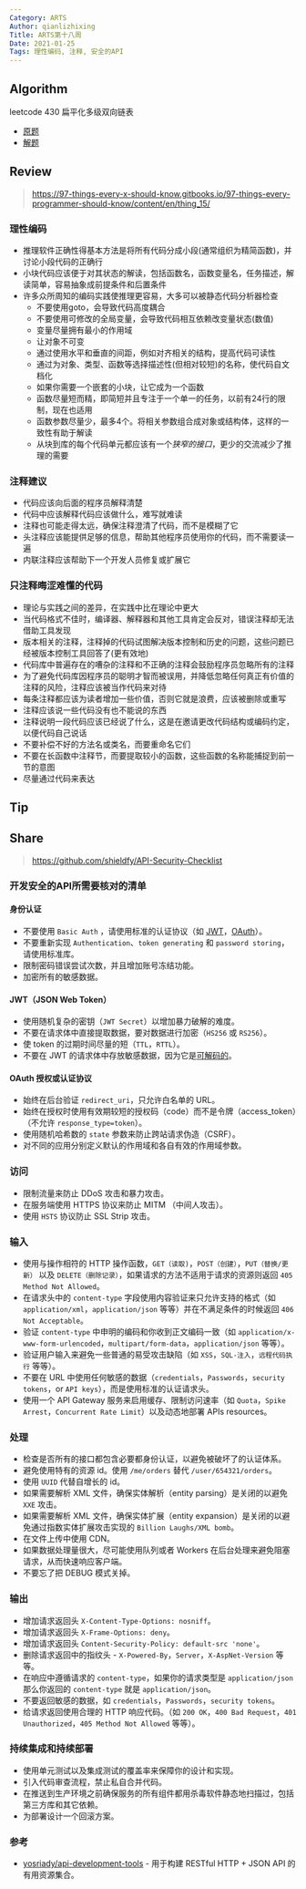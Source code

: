 ```yaml
---
Category: ARTS
Author: qianlizhixing
Title: ARTS第十八周
Date: 2021-01-25
Tags: 理性编码, 注释, 安全的API
---
```


## Algorithm

leetcode 430 扁平化多级双向链表

- [原题](https://leetcode-cn.com/problems/flatten-a-multilevel-doubly-linked-list/)
- [解题](https://github.com/qianlizhixing12/leetcode/blob/master/c%2B%2B/430.cpp)

## Review

> https://97-things-every-x-should-know.gitbooks.io/97-things-every-programmer-should-know/content/en/thing_15/

### 理性编码

- 推理软件正确性得基本方法是将所有代码分成小段(通常组织为精简函数)，并讨论小段代码的正确行
- 小块代码应该便于对其状态的解读，包括函数名，函数变量名，任务描述，解读简单，容易抽象成前提条件和后置条件
- 许多众所周知的编码实践使推理更容易，大多可以被静态代码分析器检查
  - 不要使用goto，会导致代码高度耦合
  - 不要使用可修改的全局变量，会导致代码相互依赖改变量状态(数值)
  - 变量尽量拥有最小的作用域
  - 让对象不可变
  - 通过使用水平和垂直的间距，例如对齐相关的结构，提高代码可读性
  - 通过为对象、类型、函数等选择描述性(但相对较短)的名称，使代码自文档化
  - 如果你需要一个嵌套的小块，让它成为一个函数
  - 函数尽量短而精，即简短并且专注于一个单一的任务，以前有24行的限制，现在也适用
  - 函数参数尽量少，最多4个。将相关参数组合成对象或结构体，这样的一致性有助于解读
  - 从块到库的每个代码单元都应该有一个*狭窄的接口*，更少的交流减少了推理的需要

### 注释建议

- 代码应该向后面的程序员解释清楚
- 代码中应该解释代码应该做什么，难写就难读
- 注释也可能走得太远，确保注释澄清了代码，而不是模糊了它
- 头注释应该能提供足够的信息，帮助其他程序员使用你的代码，而不需要读一遍
- 内联注释应该帮助下一个开发人员修复或扩展它

### 只注释晦涩难懂的代码

- 理论与实践之间的差异，在实践中比在理论中更大
- 当代码格式不佳时，编译器、解释器和其他工具肯定会反对，错误注释却无法借助工具发现
- 版本相关的注释，注释掉的代码试图解决版本控制和历史的问题，这些问题已经被版本控制工具回答了(更有效地)
- 代码库中普遍存在的嘈杂的注释和不正确的注释会鼓励程序员忽略所有的注释
- 为了避免代码库因程序员的聪明才智而被误用，并降低忽略任何真正有价值的注释的风险，注释应该被当作代码来对待
- 每条注释都应该为读者增加一些价值，否则它就是浪费，应该被删除或重写
- 注释应该说一些代码没有也不能说的东西
- 注释说明一段代码应该已经说了什么，这是在邀请更改代码结构或编码约定，以便代码自己说话
- 不要补偿不好的方法名或类名，而要重命名它们
- 不要在长函数中注释节，而要提取较小的函数，这些函数的名称能捕捉到前一节的意图
- 尽量通过代码来表达

## Tip

## Share

> https://github.com/shieldfy/API-Security-Checklist

### 开发安全的API所需要核对的清单

#### 身份认证
- 不要使用 `Basic Auth` ，请使用标准的认证协议（如 [JWT](https://jwt.io/)，[OAuth](https://oauth.net/)）。
- 不要重新实现 `Authentication`、`token generating` 和 `password storing`，请使用标准库。
- 限制密码错误尝试次数，并且增加账号冻结功能。
- 加密所有的敏感数据。

#### JWT（JSON Web Token）
- 使用随机复杂的密钥（`JWT Secret`）以增加暴力破解的难度。
- 不要在请求体中直接提取数据，要对数据进行加密（`HS256` 或 `RS256`）。
- 使 token 的过期时间尽量的短（`TTL`，`RTTL`）。
- 不要在 JWT 的请求体中存放敏感数据，因为它是[可解码的](https://jwt.io/#debugger-io)。

#### OAuth 授权或认证协议
- 始终在后台验证 `redirect_uri`，只允许白名单的 URL。
- 始终在授权时使用有效期较短的授权码（code）而不是令牌（access_token）（不允许 `response_type=token`）。
- 使用随机哈希数的 `state` 参数来防止跨站请求伪造（CSRF）。
- 对不同的应用分别定义默认的作用域和各自有效的作用域参数。

### 访问
- 限制流量来防止 DDoS 攻击和暴力攻击。
- 在服务端使用 HTTPS 协议来防止 MITM （中间人攻击）。
- 使用 `HSTS` 协议防止 SSL Strip 攻击。

### 输入
- 使用与操作相符的 HTTP 操作函数，`GET（读取)`，`POST（创建）`，`PUT（替换/更新）` 以及 `DELETE（删除记录）`，如果请求的方法不适用于请求的资源则返回 `405 Method Not Allowed`。
- 在请求头中的 `content-type` 字段使用内容验证来只允许支持的格式（如 `application/xml`，`application/json` 等等）并在不满足条件的时候返回 `406 Not Acceptable`。
- 验证 `content-type` 中申明的编码和你收到正文编码一致（如 `application/x-www-form-urlencoded`，`multipart/form-data`，`application/json` 等等）。
- 验证用户输入来避免一些普通的易受攻击缺陷（如 `XSS`，`SQL-注入`，`远程代码执行` 等等）。
- 不要在 URL 中使用任何敏感的数据（`credentials`，`Passwords`，`security tokens`，or `API keys`），而是使用标准的认证请求头。
- 使用一个 API Gateway 服务来启用缓存、限制访问速率（如 `Quota`，`Spike Arrest`，`Concurrent Rate Limit`）以及动态地部署 APIs resources。

### 处理
- 检查是否所有的接口都包含必要都身份认证，以避免被破坏了的认证体系。
- 避免使用特有的资源 id。使用 `/me/orders` 替代 `/user/654321/orders`。
- 使用 `UUID` 代替自增长的 id。
- 如果需要解析 XML 文件，确保实体解析（entity parsing）是关闭的以避免 `XXE` 攻击。
- 如果需要解析 XML 文件，确保实体扩展（entity expansion）是关闭的以避免通过指数实体扩展攻击实现的 `Billion Laughs/XML bomb`。
- 在文件上传中使用 CDN。
- 如果数据处理量很大，尽可能使用队列或者 Workers 在后台处理来避免阻塞请求，从而快速响应客户端。
- 不要忘了把 DEBUG 模式关掉。

### 输出
- 增加请求返回头 `X-Content-Type-Options: nosniff`。
- 增加请求返回头 `X-Frame-Options: deny`。
- 增加请求返回头 `Content-Security-Policy: default-src 'none'`。
- 删除请求返回中的指纹头 - `X-Powered-By`，`Server`，`X-AspNet-Version` 等等。
- 在响应中遵循请求的 `content-type`，如果你的请求类型是 `application/json` 那么你返回的 `content-type` 就是 `application/json`。
- 不要返回敏感的数据，如 `credentials`，`Passwords`，`security tokens`。
- 给请求返回使用合理的 HTTP 响应代码。（如 `200 OK`，`400 Bad Request`，`401 Unauthorized`，`405 Method Not Allowed` 等等）。

### 持续集成和持续部署
- 使用单元测试以及集成测试的覆盖率来保障你的设计和实现。
- 引入代码审查流程，禁止私自合并代码。
- 在推送到生产环境之前确保服务的所有组件都用杀毒软件静态地扫描过，包括第三方库和其它依赖。
- 为部署设计一个回滚方案。

### 参考
- [yosriady/api-development-tools](https://github.com/yosriady/api-development-tools) - 用于构建 RESTful HTTP + JSON API 的有用资源集合。